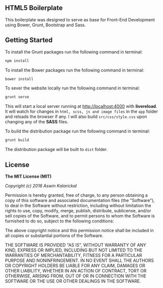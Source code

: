 ## HTML5 Boilerplate

This boilerplate was designed to serve as base for Front-End Development using Bower, Grunt, Bootstrap and Sass.

## Getting Started

To install the Grunt packages run the following command in terminal:
```bash
npm install
```

To install the Bower packages run the following command in terminal:
```bash
bower install
```

To sever the website locally run the following command in terminal:
```bash
grunt serve
```
This will start a local server running at [http://localhost:4000](http://localhost:4000) with **livereload**. It will watch for changes in `html, scss, js and image files` in the `app` folder and reloads the browser if any. I will also build `src/css/style.css` upon changing any of the **SASS** files.

To build the distribution package run the following command in terminal:
```bash
grunt build
```

The distribution package will be built to `dist` folder.

## License

**The MIT License (MIT)**

*Copyright (c) 2016 Aswin Kalarickal*

Permission is hereby granted, free of charge, to any person obtaining a copy of this software and associated documentation files (the "Software"), to deal in the Software without restriction, including without limitation the rights to use, copy, modify, merge, publish, distribute, sublicense, and/or sell copies of the Software, and to permit persons to whom the Software is furnished to do so, subject to the following conditions:

The above copyright notice and this permission notice shall be included in all copies or substantial portions of the Software.

THE SOFTWARE IS PROVIDED "AS IS", WITHOUT WARRANTY OF ANY KIND, EXPRESS OR IMPLIED, INCLUDING BUT NOT LIMITED TO THE WARRANTIES OF MERCHANTABILITY, FITNESS FOR A PARTICULAR PURPOSE AND NONINFRINGEMENT. IN NO EVENT SHALL THE AUTHORS OR COPYRIGHT HOLDERS BE LIABLE FOR ANY CLAIM, DAMAGES OR OTHER LIABILITY, WHETHER IN AN ACTION OF CONTRACT, TORT OR OTHERWISE, ARISING FROM, OUT OF OR IN CONNECTION WITH THE SOFTWARE OR THE USE OR OTHER DEALINGS IN THE SOFTWARE.
